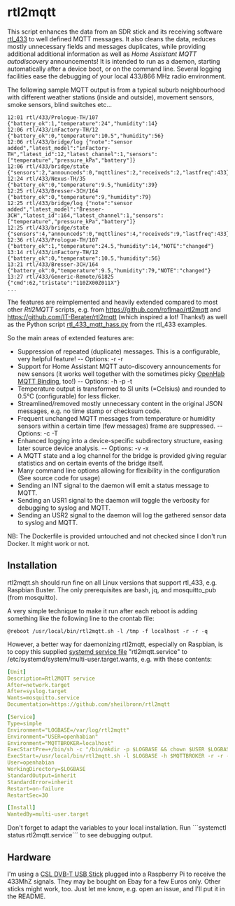 # rtl2mqtt

This script enhances the data from an SDR stick and its receiving software [rtl_433](https://github.com/merbanan/rtl_433) to well defined MQTT messages.
It also cleans the data, reduces mostly unnecessary fields and messages duplicates, while providing additional additional information as well as *Home Assistant MQTT autodiscovery* announcements! It is intended to run as a daemon, starting automatically after a device boot, or on the command line. 
Several logging facilities ease the debugging of your local 433/866 MHz radio environment.

The following sample MQTT output is from a typical suburb neighbourhood with different weather stations (inside and outside), movement sensors, smoke sensors, blind switches etc...

```log
12:01 rtl/433/Prologue-TH/107 {"battery_ok":1,"temperature":24","humidity":14}
12:06 rtl/433/inFactory-TH/12 {"battery_ok":0,"temperature":10.5","humidity":56}
12:06 rtl/433/bridge/log {"note":"sensor added","latest_model":"inFactory-TH","latest_id":12,"latest_channel":1,"sensors":["temperature","pressure_kPa","battery"]}
12:06 rtl/433/bridge/state {"sensors":2,"announceds":0,"mqttlines":2,"receiveds":2,"lastfreq":433}
12:24 rtl/433/Nexus-TH/35 {"battery_ok":0,"temperature":9.5,"humidity":39}
12:25 rtl/433/Bresser-3CH/164 {"battery_ok":0,"temperature":9,"humidity":79}
12:25 rtl/433/bridge/log {"note":"sensor added","latest_model":"Bresser-3CH","latest_id":164,"latest_channel":1,"sensors":["temperature","pressure_kPa","battery"]}
12:25 rtl/433/bridge/state {"sensors":4,"announceds":0,"mqttlines":4,"receiveds":9,"lastfreq":433}
12:36 rtl/433/Prologue-TH/107 {"battery_ok":1,"temperature":24.5,"humidity":14,"NOTE":"changed"}
13:14 rtl/433/inFactory-TH/12 {"battery_ok":0,"temperature":10.5,"humidity":56}
13:21 rtl/433/Bresser-3CH/164 {"battery_ok":0,"temperature":9.5,"humidity":79,"NOTE":"changed"}
13:27 rtl/433/Generic-Remote/61825 {"cmd":62,"tristate":"110ZX00Z011X"}
...
```

The features are reimplemented and heavily extended compared to most other *Rtl2MQTT* scripts, e.g. from https://github.com/roflmao/rtl2mqtt and https://github.com/IT-Berater/rtl2mqtt (which inspired a lot! Thanks!) as well as the 
Python script [rtl_433_mqtt_hass.py](https://github.com/merbanan/rtl_433/blob/master/examples/rtl_433_mqtt_hass.py) from the rtl_433 examples.

So the main areas of extended features are:

* Suppression of repeated (duplicate) messages. This is a configurable, very helpful feature! -- Options: -r -r
* Support for Home Assistant MQTT auto-discovery announcements for new sensors (it works well together with the sometimes picky [OpenHab MQTT Binding](https://www.openhab.org/addons/bindings/mqtt.homeassistant), too!) -- Options: -h -p -t
* Temperature output is transformed to SI units (=Celsius) and rounded to 0.5°C (configurable) for less flicker.
* Streamlined/removed mostly unnecessary content in the original JSON messages, e.g. no time stamp or checksum code.
* Frequent unchanged MQTT messages from temperature or humidity sensors within a certain time (few messages) frame are suppressed. -- Options: -c -T
* Enhanced logging into a device-specific subdirectory structure, easing later source device analysis. -- Options: -v -x
* A MQTT state and a log channel for the bridge is provided giving regular statistics and on certain events of the bridge itself.
* Many command line options allowing for flexibility in the configuration (See source code for usage)
* Sending an INT signal to the daemon will emit a status message to MQTT.
* Sending an USR1 signal to the daemon will toggle the verbosity for debugging to syslog and MQTT.
* Sending an USR2 signal to the daemon will log the gathered sensor data to syslog and MQTT.

NB: The Dockerfile is provided untouched and not checked since I don't run Docker. It might work or not.

## Installation

rtl2mqtt.sh should run fine on all Linux versions that support rtl_433, e.g. Raspbian Buster.
The only prerequisites are bash, jq, and mosquitto_pub (from mosquitto).

A very simple technique to make it run after each reboot is adding something like the following line to the crontab file:

```crontab
@reboot /usr/local/bin/rtl2mqtt.sh -l /tmp -f localhost -r -r -q
```

However, a better way for daemonizing rtl2mqtt, especially on Raspbian, is to copy this supplied [systemd service file](https://www.raspberrypi.org/documentation/linux/usage/systemd.md) "rtl2mqtt.service" to /etc/systemd/system/multi-user.target.wants, e.g. with these contents:

```YAML
[Unit]
Description=Rtl2MQTT service
After=network.target
After=syslog.target
Wants=mosquitto.service
Documentation=https://github.com/sheilbronn/rtl2mqtt

[Service]
Type=simple
Environment="LOGBASE=/var/log/rtl2mqtt"
Environment="USER=openhabian"
Environment="MQTTBROKER=localhost"
ExecStartPre=+/bin/sh -c "/bin/mkdir -p $LOGBASE && chown $USER $LOGBASE && logger $LOGBASE in place."
ExecStart=/usr/local/bin/rtl2mqtt.sh -l $LOGBASE -h $MQTTBROKER -r -r -q
User=openhabian
WorkingDirectory=$LOGBASE
StandardOutput=inherit
StandardError=inherit
Restart=on-failure
RestartSec=30

[Install]
WantedBy=multi-user.target
```

Don't forget to adapt the variables to your local installation. Run ```systemctl status rtl2mqtt.service´´´ to see debugging output.

## Hardware

I'm using a [CSL DVB-T USB Stick](https://www.amazon.de/CSL-Realtek-Chip-Fernbedienung-Antenne-Windows/dp/B00CIQKFAO) plugged into a Raspberry Pi to receive the 433MhZ signals. They may be bought on Ebay for a few Euros only. Other sticks might work, too. Just let me know, e.g. open an issue, and I'll put it in the README.
